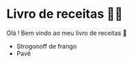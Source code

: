 # Livro de receitas :man_cook:

Olá ! Bem vindo ao meu livro de receitas :wave:

- Strogonoff de frango
- Pavê 

